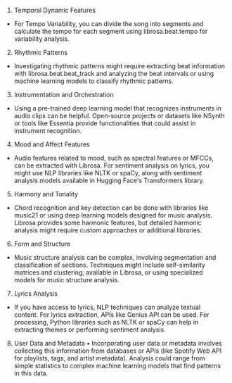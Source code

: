 1. Temporal Dynamic Features
* For Tempo Variability, you can divide the song into segments and calculate the tempo for each segment using librosa.beat.tempo for variability analysis.
2. Rhythmic Patterns
* Investigating rhythmic patterns might require extracting beat information with librosa.beat.beat_track and analyzing the beat intervals or using machine learning models to classify rhythmic patterns.
3. Instrumentation and Orchestration
* Using a pre-trained deep learning model that recognizes instruments in audio clips can be helpful. Open-source projects or datasets like NSynth or tools like Essentia provide functionalities that could assist in instrument recognition.
4. Mood and Affect Features
* Audio features related to mood, such as spectral features or MFCCs, can be extracted with Librosa. For sentiment analysis on lyrics, you might use NLP libraries like NLTK or spaCy, along with sentiment analysis models available in Hugging Face's Transformers library.
5. Harmony and Tonality
* Chord recognition and key detection can be done with libraries like music21 or using deep learning models designed for music analysis. Librosa provides some harmonic features, but detailed harmonic analysis might require custom approaches or additional libraries.
6. Form and Structure
* Music structure analysis can be complex, involving segmentation and classification of sections. Techniques might include self-similarity matrices and clustering, available in Librosa, or using specialized models for music structure analysis.
7. Lyrics Analysis
* If you have access to lyrics, NLP techniques can analyze textual content. For lyrics extraction, APIs like Genius API can be used. For processing, Python libraries such as NLTK or spaCy can help in extracting themes or performing sentiment analysis.
8. User Data and Metadata
	•	Incorporating user data or metadata involves collecting this information from databases or APIs (like Spotify Web API for playlists, tags, and artist metadata). Analysis could range from simple statistics to complex machine learning models that find patterns in this data. 